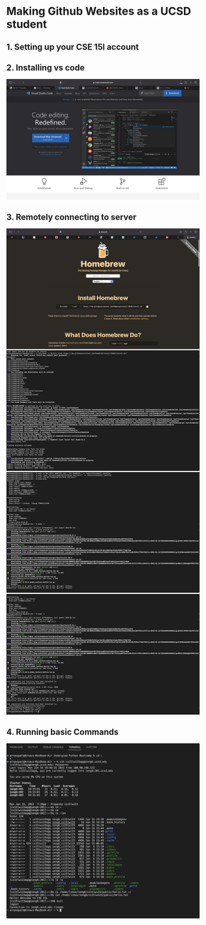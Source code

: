 # Making Github Websites as a UCSD student

## 1. Setting up your CSE 15l account

## 2. Installing vs code 
![](vs%20code%20install%20ss.png)
## 3. Remotely connecting to server 
![Home brew installation page](Hb%20install%20ss.png)
![Installing home brew](SS1.png)
![Intalling homebrew](SS2.png)
![](SS3.png)
## 4. Running basic Commands
![Inage containing basic commads run on a terminal window along with their outputs](Running%20commands%20ss.png)
